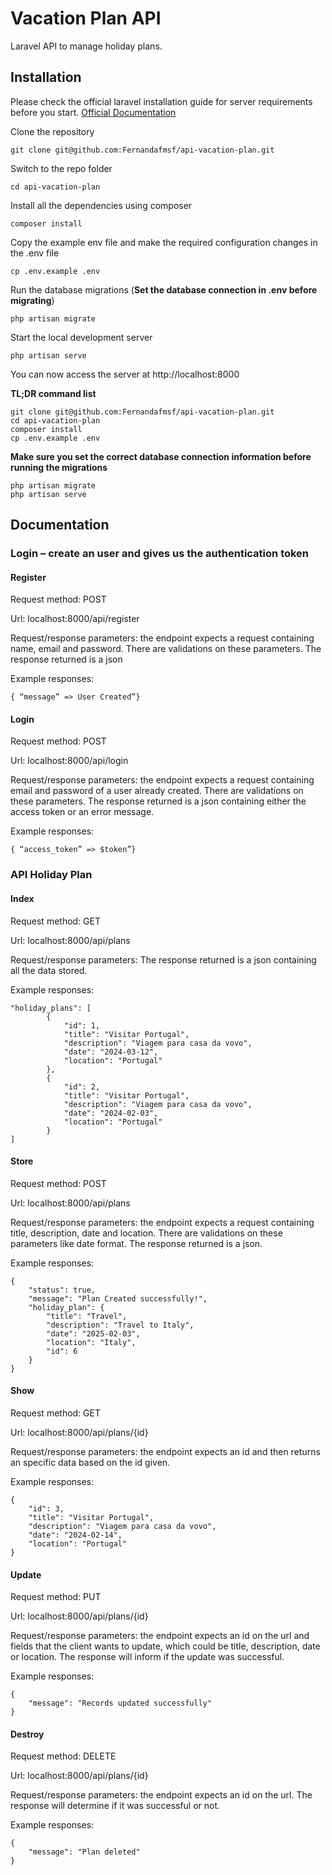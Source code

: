 # Vacation Plan API 
Laravel API to manage holiday plans. 

## Installation

Please check the official laravel installation guide for server requirements before you start. [Official Documentation](https://laravel.com/docs/5.4/installation#installation)


Clone the repository

    git clone git@github.com:Fernandafmsf/api-vacation-plan.git

Switch to the repo folder

    cd api-vacation-plan

Install all the dependencies using composer

    composer install

Copy the example env file and make the required configuration changes in the .env file

    cp .env.example .env


Run the database migrations (**Set the database connection in .env before migrating**)

    php artisan migrate

Start the local development server

    php artisan serve

You can now access the server at http://localhost:8000

**TL;DR command list**

    git clone git@github.com:Fernandafmsf/api-vacation-plan.git
    cd api-vacation-plan
    composer install
    cp .env.example .env
    
**Make sure you set the correct database connection information before running the migrations** 

    php artisan migrate
    php artisan serve

## Documentation 

### Login – create an user and gives us the authentication token

#### Register
Request method: POST

Url: localhost:8000/api/register

Request/response parameters: the endpoint expects a request containing name, email and password. There are validations on these parameters. The response returned is a json 

Example responses: 
```
{ “message” => User Created”} 
```

#### Login
Request method: POST

Url: localhost:8000/api/login

Request/response parameters: the endpoint expects a request containing email and password of a user already created. There are validations on these parameters. The response returned is a json containing either the access token or an error message.

Example responses: 
```
{ “access_token” => $token”} 
```

### API Holiday Plan
#### Index
Request method: GET

Url: localhost:8000/api/plans

Request/response parameters: The response returned is a json containing all the data stored. 

Example responses: 
```
"holiday_plans": [
        {
            "id": 1,
            "title": "Visitar Portugal",
            "description": "Viagem para casa da vovo",
            "date": "2024-03-12",
            "location": "Portugal"
        },
        {
            "id": 2,
            "title": "Visitar Portugal",
            "description": "Viagem para casa da vovo",
            "date": "2024-02-03",
            "location": "Portugal"
        }
]
```

#### Store
Request method: POST

Url: localhost:8000/api/plans

Request/response parameters: the endpoint expects a request containing title, description, date and location. There are validations on these parameters like date format. The response returned is a json. 

Example responses: 
```
{
    "status": true,
    "message": "Plan Created successfully!",
    "holiday_plan": {
        "title": "Travel",
        "description": "Travel to Italy",
        "date": "2025-02-03",
        "location": "Italy",
        "id": 6
    }
}
```


#### Show
Request method: GET

Url: localhost:8000/api/plans/{id}

Request/response parameters: the endpoint expects an id and then returns an specific data based on the id given.

Example responses: 
```
{
    "id": 3,
    "title": "Visitar Portugal",
    "description": "Viagem para casa da vovo",
    "date": "2024-02-14",
    "location": "Portugal"
}
```


#### Update
Request method: PUT

Url: localhost:8000/api/plans/{id}

Request/response parameters: the endpoint expects an id on the url and fields that the client wants to update, which could be title, description, date or location.  The response will inform if the update was successful. 

Example responses: 
```
{
    "message": "Records updated successfully"
}
```

#### Destroy
Request method: DELETE

Url: localhost:8000/api/plans/{id}

Request/response parameters: the endpoint expects an id on the url. The response will determine if it was successful or not. 

Example responses: 
```
{
    "message": "Plan deleted"
}
```

